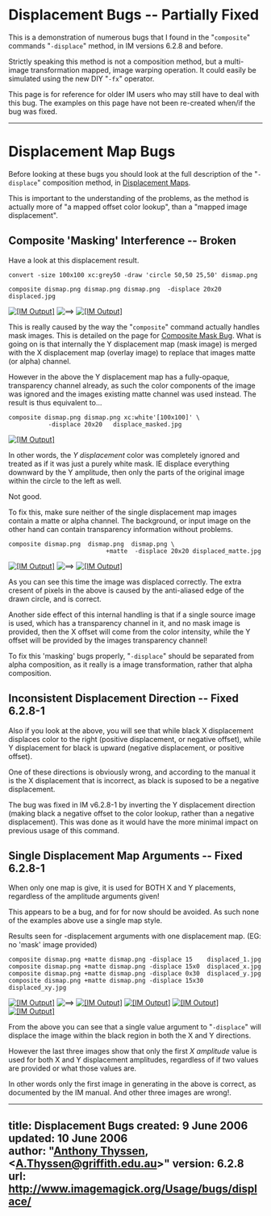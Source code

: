 # Displacement Bugs -- Partially Fixed

This is a demonstration of numerous bugs that I found in the "`composite`" commands "`-displace`" method, in IM versions 6.2.8 and before.

Strictly speaking this method is not a composition method, but a multi-image transformation mapped, image warping operation.
It could easily be simulated using the new DIY "`-fx`" operator.

This page is for reference for older IM users who may still have to deal with this bug.
The examples on this page have not been re-created when/if the bug was fixed.

------------------------------------------------------------------------

# Displacement Map Bugs

Before looking at these bugs you should look at the full description of the "`-displace`" composition method, in [Displacement Maps](../../displace/#displacement_maps).

This is important to the understanding of the problems, as the method is actually more of "a mapped offset color lookup", than a "mapped image displacement".

## Composite 'Masking' Interference -- Broken

Have a look at this displacement result.

~~~
convert -size 100x100 xc:grey50 -draw 'circle 50,50 25,50' dismap.png

composite dismap.png dismap.png dismap.png  -displace 20x20 displaced.jpg
~~~

[![\[IM Output\]](dismap.png)](dismap.png)
![==&gt;](../img_www/right.gif)
[![\[IM Output\]](displaced.jpg)](displaced.jpg)

This is really caused by the way the "`composite`" command actually handles mask images.
This is detailed on the page for [Composite Mask Bug](../composite_mask/).
What is going on is that internally the Y displacement map (mask image) is merged with the X displacement map (overlay image) to replace that images matte (or alpha) channel.

However in the above the Y displacement map has a fully-opaque, transparency channel already, as such the color components of the image was ignored and the images existing matte channel was used instead.
The result is thus equivalent to...

~~~
composite dismap.png dismap.png xc:white'[100x100]' \
           -displace 20x20   displace_masked.jpg
~~~


[![\[IM Output\]](displace_masked.jpg)](displace_masked.jpg)

In other words, the *Y displacement* color was completely ignored and treated as if it was just a purely white mask.
IE displace everything downward by the Y amplitude, then only the parts of the original image within the circle to the left as well.

Not good.

To fix this, make sure neither of the single displacement map images contain a matte or alpha channel.
The background, or input image on the other hand can contain transparency information without problems.

~~~
composite dismap.png  dismap.png  dismap.png \
                           +matte  -displace 20x20 displaced_matte.jpg
~~~

[![\[IM Output\]](dismap.png)](dismap.png)
![==&gt;](../img_www/right.gif)
[![\[IM Output\]](displaced_matte.jpg)](displaced_matte.jpg)

As you can see this time the image was displaced correctly.
The extra cresent of pixels in the above is caused by the anti-aliased edge of the drawn circle, and is correct.

Another side effect of this internal handling is that if a single source image is used, which has a transparency channel in it, and no mask image is provided, then the X offset will come from the color intensity, while the Y offset will be provided by the images transparency channel!

To fix this 'masking' bugs properly, "`-displace`" should be separated from alpha composition, as it really is a image transformation, rather that alpha composition.

## Inconsistent Displacement Direction -- Fixed 6.2.8-1

Also if you look at the above, you will see that while black X displacement displaces color to the right (positive displacement, or negative offset), while Y displacement for black is upward (negative displacement, or positive offset).

One of these directions is obviously wrong, and according to the manual it is the X displacement that is incorrect, as black is suposed to be a negative displacement.

The bug was fixed in IM v6.2.8-1 by inverting the Y displacement direction (making black a negative offset to the color lookup, rather than a negative displacement).
This was done as it would have the more minimal impact on previous usage of this command.

## Single Displacement Map Arguments -- Fixed 6.2.8-1

When only one map is give, it is used for BOTH X and Y placements, regardless of the amplitude arguments given!

This appears to be a bug, and for for now should be avoided.
As such none of the examples above use a single map style.

Results seen for -displacement arguments with one displacement map.
(EG: no 'mask' image provided)

~~~
composite dismap.png +matte dismap.png -displace 15    displaced_1.jpg
composite dismap.png +matte dismap.png -displace 15x0  displaced_x.jpg
composite dismap.png +matte dismap.png -displace 0x30  displaced_y.jpg
composite dismap.png +matte dismap.png -displace 15x30 displaced_xy.jpg
~~~

[![\[IM Output\]](dismap.png)](dismap.png)
![==&gt;](../img_www/right.gif)
[![\[IM Output\]](displaced_1.jpg)](displaced_1.jpg)
[![\[IM Output\]](displaced_x.jpg)](displaced_x.jpg)
[![\[IM Output\]](displaced_y.jpg)](displaced_y.jpg)
[![\[IM Output\]](displaced_xy.jpg)](displaced_xy.jpg)

From the above you can see that a single value argument to "`-displace`" will displace the image within the black region in both the X and Y directions.

However the last three images show that only the first *X amplitude* value is used for both X and Y displacement amplitudes, regardless of if two values are provided or what those values are.

In other words only the first image in generating in the above is correct, as documented by the IM manual.
And other three images are wrong!.

---
title: Displacement Bugs
created: 9 June 2006  
updated: 10 June 2006  
author: "[Anthony Thyssen](http://www.ict.griffith.edu.au/anthony/anthony.html), &lt;[A.Thyssen@griffith.edu.au](http://www.ict.griffith.edu.au/anthony/mail.shtml)&gt;"
version: 6.2.8
url: http://www.imagemagick.org/Usage/bugs/displace/
---
